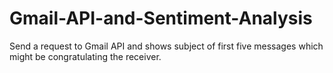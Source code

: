 # Gmail-API-and-Sentiment-Analysis
Send a request to Gmail API and shows subject of first five messages which might be congratulating the receiver.
